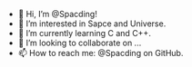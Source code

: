 - 👋 Hi, I’m @Spacding!
- 👀 I’m interested in Sapce and Universe.
- 🌱 I’m currently learning C and C++.
- 💞️ I’m looking to collaborate on ...
- 📫 How to reach me: @Spacding on GitHub.

<!---
Spacding/Spacding is a ✨ special ✨ repository because its `README.md` (this file) appears on your GitHub profile.
You can click the Preview link to take a look at your changes.
--->
